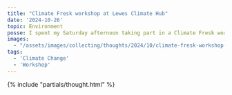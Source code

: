 ```yaml
---
title: "Climate Fresk workshop at Lewes Climate Hub"
date: '2024-10-26'
topic: Environment
posse: I spent my Saturday afternoon taking part in a Climate Fresk workshop hosted by the brilliant Lewes Climate Hub. So much to digest and think about. I can’t wait to play again.
images:
  - "/assets/images/collecting/thoughts/2024/10/climate-fresk-workshop-at-lewes-climate-hub-01.jpg"
tags:
  - 'Climate Change'
  - 'Workshop'
---
```


{% include "partials/thought.html" %}
